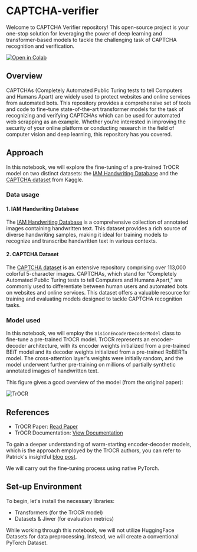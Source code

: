 # CAPTCHA-verifier
Welcome to CAPTCHA Verifier repository! This open-source project is your one-stop solution for leveraging the power of deep learning and transformer-based models to tackle the challenging task of CAPTCHA recognition and verification. 

[![Open in Colab](https://colab.research.google.com/assets/colab-badge.svg)](https://colab.research.google.com/github/omgits0mar/CAPTCHA-verifier/blob/main/Fine-tune_Microsoft_TrOCR_on_Captcha_dataset.ipynb)

## Overview
CAPTCHAs (Completely Automated Public Turing tests to tell Computers and Humans Apart) are widely used to protect websites and online services from automated bots. This repository provides a comprehensive set of tools and code to fine-tune state-of-the-art transformer models for the task of recognizing and verifying CAPTCHAs which can be used for automated web scrapping as an example. Whether you're interested in improving the security of your online platform or conducting research in the field of computer vision and deep learning, this repository has you covered.

## Approach

In this notebook, we will explore the fine-tuning of a pre-trained TrOCR model on two distinct datasets: the [IAM Handwriting Database](https://fki.tic.heia-fr.ch/databases/iam-handwriting-database) and the [CAPTCHA dataset](https://www.kaggle.com/datasets/parsasam/captcha-dataset) from Kaggle.

### Data usage

#### 1. IAM Handwriting Database
The [IAM Handwriting Database](https://fki.tic.heia-fr.ch/databases/iam-handwriting-database) is a comprehensive collection of annotated images containing handwritten text. This dataset provides a rich source of diverse handwriting samples, making it ideal for training models to recognize and transcribe handwritten text in various contexts.

#### 2. CAPTCHA Dataset
The [CAPTCHA dataset](https://www.kaggle.com/datasets/parsasam/captcha-dataset) is an extensive repository comprising over 113,000 colorful 5-character images. CAPTCHAs, which stand for "Completely Automated Public Turing tests to tell Computers and Humans Apart," are commonly used to differentiate between human users and automated bots on websites and online services. This dataset offers a valuable resource for training and evaluating models designed to tackle CAPTCHA recognition tasks.

### Model used

In this notebook, we will employ the `VisionEncoderDecoderModel` class to fine-tune a pre-trained TrOCR model. TrOCR represents an encoder-decoder architecture, with its encoder weights initialized from a pre-trained BEiT model and its decoder weights initialized from a pre-trained RoBERTa model. The cross-attention layer's weights were initially random, and the model underwent further pre-training on millions of partially synthetic annotated images of handwritten text.

This figure gives a good overview of the model (from the original paper):

![TrOCR](https://miro.medium.com/v2/resize:fit:786/format:webp/1*yCoAnJAjspTdltTkMYQ0cA.png)

## References

- TrOCR Paper: [Read Paper](https://arxiv.org/abs/2109.10282)
- TrOCR Documentation: [View Documentation](https://huggingface.co/transformers/master/model_doc/trocr.html)

To gain a deeper understanding of warm-starting encoder-decoder models, which is the approach employed by the TrOCR authors, you can refer to Patrick's insightful [blog post](https://huggingface.co/blog/warm-starting-encoder-decoder).

We will carry out the fine-tuning process using native PyTorch.

## Set-up Environment

To begin, let's install the necessary libraries:

- Transformers (for the TrOCR model)
- Datasets & Jiwer (for evaluation metrics)

While working through this notebook, we will not utilize HuggingFace Datasets for data preprocessing. Instead, we will create a conventional PyTorch Dataset.
